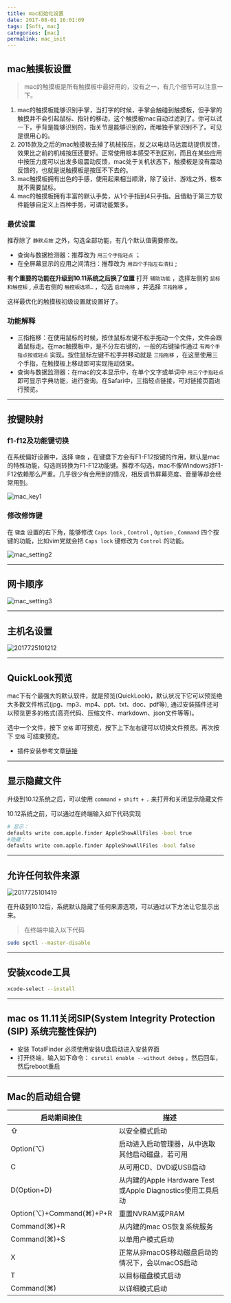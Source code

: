 ```yaml
---
title: mac初始化设置
date: 2017-08-01 16:01:09
tags: [Soft, mac]
categories: [mac]
permalink: mac_init
---
```


## mac触摸板设置

> mac的触摸板是所有触摸板中最好用的，没有之一，有几个细节可以注意一下。

1. mac的触摸板能够识别手掌，当打字的时候，手掌会触碰到触摸板，但手掌的触摸并不会引起鼠标、指针的移动，这个触摸被mac自动过滤到了。你可以试一下，手背是能够识别的，指关节是能够识别的，而唯独手掌识别不了。可见是很用心的。
2. 2015款及之后的mac触摸板去掉了机械按压，反之以电动马达震动提供反馈，效果比之前的机械按压还要好。正常使用根本感受不到区别，而且在某些应用中按压力度可以出发多级震动反馈，mac处于关机状态下，触摸板是没有震动反馈的，也就是说触摸板是按压不下去的。
3. mac触摸板拥有出色的手感，使用起来相当顺滑，除了设计、游戏之外，根本就不需要鼠标。
4. mac的触摸板拥有丰富的默认手势，从1个手指到4只手指。且借助于第三方软件能够自定义上百种手势，可谓功能繁多。

### 最优设置

推荐除了 `静默点按` 之外，勾选全部功能，有几个默认值需要修改。

* 查询与数据检测器：推荐改为 `用三个手指轻点` ；
* 在全屏幕显示的应用之间清扫：推荐改为 `用四个手指左右清扫` ;

**有个重要的功能在升级到10.11系统之后换了位置**
打开 `辅助功能` ，选择左侧的 `鼠标和触控板` , 点击右侧的 `触控板选项…` ，勾选 `启动拖移` ，并选择 `三指拖移` 。

这样最优化的触摸板初级设置就设置好了。

### 功能解释

* 三指拖移：在使用鼠标的时候，按住鼠标左键不松手拖动一个文件，文件会跟着鼠标走。在mac触摸板中，是不分左右键的，一般的右键操作通过 `有两个手指点按或轻点` 实现。按住鼠标左键不松手并移动就是 `三指拖移` ，在这里使用三个手指，在触摸板上移动即可实现拖动效果。
* 查询与数据监测器：在mac的文本显示中，在单个文字或单词中 `用三个手指轻点` 即可显示字典功能，进行查询。在Safari中，三指轻点链接，可对链接页面进行预览。

---

## 按键映射

### f1-f12及功能键切换
在系统偏好设置中，选择 `键盘` ，在键盘下方会有F1-F12按键的作用，默认是mac的特殊功能，勾选则转换为F1-F12功能键。推荐不勾选，mac不像Windows对F1-F12依赖那么严重。几乎很少有会用到的情况，相反调节屏幕亮度、音量等却会经常用到。

![mac_key1](mac_setting/mac_key1.jpg)

### 修改修饰键

在 `键盘` 设置的右下角，能够修改 `Caps lock` , `Control` , `Option` , `Command` 四个按键的功能，比如vim党就会把 `Caps lock` 键修改为 `Control` 的功能。

![mac_setting2](mac_setting/mac_setting2.jpg)

---

## 网卡顺序

![mac_setting3](mac_setting/mac_setting3.jpg)

---

## 主机名设置

![2017725101212](mac_setting/2017725101212.jpg)

---

## QuickLook预览

mac下有个最强大的默认软件，就是预览(QuickLook)，默认状况下它可以预览绝大多数文件格式(jpg、mp3、mp4、ppt、txt、doc、pdf等), 通过安装插件还可以预览更多的格式(高亮代码、压缩文件、markdown、json文件等等)。

选中一个文件，按下 `空格` 即可预览，按下上下左右键可以切换文件预览。再次按下 `空格` 可结束预览。

* 插件安装参考文章[链接](http://sspai.com/31927)

---

## 显示隐藏文件

升级到10.12系统之后，可以使用 `command` + `shift` + `.` 来打开和关闭显示隐藏文件

10.12系统之前，可以通过在终端输入如下代码实现

``` bash
# 显示：
defaults write com.apple.finder AppleShowAllFiles -bool true
#隐藏：
defaults write com.apple.finder AppleShowAllFiles -bool false
```

---

## 允许任何软件来源

![2017725101419](mac_setting/2017725101419.jpg)

在升级到10.12后，系统默认隐藏了任何来源选项，可以通过以下方法让它显示出来。

> 在终端中输入以下代码

``` bash
sudo spctl --master-disable
```

---

## 安装xcode工具

``` bash
xcode-select --install
```

---

## mac os 11.11关闭SIP(System Integrity Protection (SIP) 系统完整性保护)

* 安装 TotalFinder 必须使用安装U盘启动进入安装界面
* 打开终端，输入如下命令： `csrutil enable --without debug` ，然后回车，然后reboot重启

---

## Mac的启动组合键

| 启动期间按住               | 描述                                                   |
|--------------------------|--------------------------------------------------------|
| ⇧                        | 以安全模式启动                                           |
| Option(⌥)                | 启动进入启动管理器，从中选取其他启动磁盘，若可用                |
| C                        | 从可用CD、DVD或USB启动                                    |
| D(Option+D)              | 从内建的Apple Hardware Test或Apple Diagnostics使用工具启动 |
| Option(⌥)+Command(⌘)+P+R | 重置NVRAM或PRAM                                         |
| Command(⌘)+R             | 从内建的mac OS恢复系统服务                                |
| Command(⌘)+S             | 以单用户模式启动                                         |
| X                        | 正常从非macOS移动磁盘启动的情况下，会以macOS启动              |
| T                        | 以目标磁盘模式启动                                        |
| Command(⌘)               | 以详细模式启动                                           |
